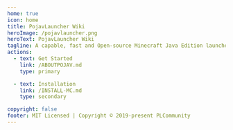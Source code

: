 ```yaml
---
home: true
icon: home
title: PojavLauncher Wiki
heroImage: /pojavlauncher.png
heroText: PojavLauncher Wiki
tagline: A capable, fast and Open-source Minecraft Java Edition launcher for Android and iOS.
actions:
  - text: Get Started
    link: /ABOUTPOJAV.md
    type: primary

  - text: Installation
    link: /INSTALL-MC.md
    type: secondary

copyright: false
footer: MIT Licensed | Copyright © 2019-present PLCommunity
---
```

